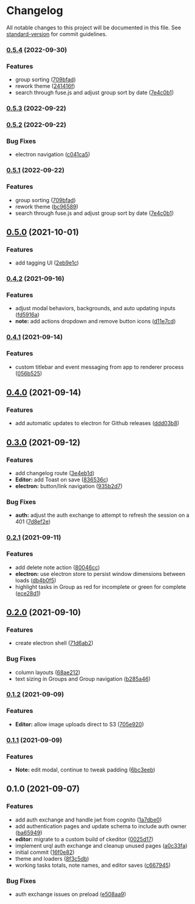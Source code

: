 # Changelog

All notable changes to this project will be documented in this file. See [standard-version](https://github.com/conventional-changelog/standard-version) for commit guidelines.

### [0.5.4](https://github.com/deldreth/wondernotes.app/compare/v0.5.0...v0.5.4) (2022-09-30)


### Features

* group sorting ([709bfad](https://github.com/deldreth/wondernotes.app/commit/709bfad6b19500607077ec446945f22b17e31bab))
* rework theme ([241416f](https://github.com/deldreth/wondernotes.app/commit/241416f6d9a0f9124c8036a4935d41a466581bde))
* search through fuse.js and adjust group sort by date ([7e4c0b1](https://github.com/deldreth/wondernotes.app/commit/7e4c0b1fb8f477df12f3f75241a02d1e3087aeae))

### [0.5.3](https://github.com/deldreth/wondernotes.app/compare/v0.5.2...v0.5.3) (2022-09-22)

### [0.5.2](https://github.com/deldreth/wondernotes.app/compare/v0.5.1...v0.5.2) (2022-09-22)


### Bug Fixes

* electron navigation ([c041ca5](https://github.com/deldreth/wondernotes.app/commit/c041ca5dd8a9dd7eb934b462d6a3d6172118dccb))

### [0.5.1](https://github.com/deldreth/wondernotes.app/compare/v0.5.0...v0.5.1) (2022-09-22)


### Features

* group sorting ([709bfad](https://github.com/deldreth/wondernotes.app/commit/709bfad6b19500607077ec446945f22b17e31bab))
* rework theme ([bc96589](https://github.com/deldreth/wondernotes.app/commit/bc96589cdbf92b70edfac42d284b312c648b4ffa))
* search through fuse.js and adjust group sort by date ([7e4c0b1](https://github.com/deldreth/wondernotes.app/commit/7e4c0b1fb8f477df12f3f75241a02d1e3087aeae))

## [0.5.0](https://github.com/deldreth/markdown-editor-vue/compare/v0.4.2...v0.5.0) (2021-10-01)


### Features

* add tagging UI ([2eb9e1c](https://github.com/deldreth/markdown-editor-vue/commit/2eb9e1ca9e35fc666eba896ccee9296c5a5c5750))

### [0.4.2](https://github.com/deldreth/wondernotes.app/compare/v0.4.1...v0.4.2) (2021-09-16)


### Features

* adjust modal behaviors, backgrounds, and auto updating inputs ([fd5916a](https://github.com/deldreth/wondernotes.app/commit/fd5916ad47d5830e6d8e5c1fc82ba250efcaa355))
* **note:** add actions dropdown and remove button icons ([d11e7cd](https://github.com/deldreth/wondernotes.app/commit/d11e7cdaec33793ca0160b12ab75e99291bfb05c))

### [0.4.1](https://github.com/deldreth/wondernotes.app/compare/v0.4.0...v0.4.1) (2021-09-14)


### Features

* custom titlebar and event messaging from app to renderer process ([056b525](https://github.com/deldreth/wondernotes.app/commit/056b5253c62c46ed64d82d5b93a0368604d2f32c))

## [0.4.0](https://github.com/deldreth/wondernotes.app/compare/v0.3.0...v0.4.0) (2021-09-14)


### Features

* add automatic updates to electron for Github releases ([ddd03b8](https://github.com/deldreth/wondernotes.app/commit/ddd03b8fbe8c511187b0e52350d416a33098eecd))

## [0.3.0](https://github.com/deldreth/wondernotes.app/compare/v0.2.1...v0.3.0) (2021-09-12)


### Features

* add changelog route ([3e4eb1d](https://github.com/deldreth/wondernotes.app/commit/3e4eb1d17a9d6ed5863f3b17c4095ae913a0aab8))
* **Editor:** add Toast on save ([836536c](https://github.com/deldreth/wondernotes.app/commit/836536caf5edebb196356b360acfdb4078a6e014))
* **electron:** button/link navigation ([935b2d7](https://github.com/deldreth/wondernotes.app/commit/935b2d726d0ad1dc41ae60f720a066dc4663fcb5))


### Bug Fixes

* **auth:** adjust the auth exchange to attempt to refresh the session on a 401 ([7d8ef2e](https://github.com/deldreth/wondernotes.app/commit/7d8ef2e3ee3837758ca6425f01bf7311a3a610b1))

### [0.2.1](https://github.com/deldreth/wondernotes.app/compare/v0.2.0...v0.2.1) (2021-09-11)

### Features

- add delete note action ([80046cc](https://github.com/deldreth/wondernotes.app/commit/80046ccf14c9a97dd7de9f7315079358b12fba46))
- **electron:** use electron store to persist window dimensions between loads ([db4b0f5](https://github.com/deldreth/wondernotes.app/commit/db4b0f5cff9aab5f5168f9e4e475004ac347ff75))
- highlight tasks in Group as red for incomplete or green for complete ([ece28d1](https://github.com/deldreth/wondernotes.app/commit/ece28d1f2f83b7c585f7d2032f203e394172573a))

## [0.2.0](https://github.com/deldreth/wondernotes.app/compare/v0.1.2...v0.2.0) (2021-09-10)

### Features

- create electron shell ([71d6ab2](https://github.com/deldreth/wondernotes.app/commit/71d6ab2cede01d4b9db19ab84ef97f4eba4d619f))

### Bug Fixes

- column layouts ([68ae212](https://github.com/deldreth/wondernotes.app/commit/68ae212e060fee29537c9099ebad3a97b3c7520b))
- text sizing in Groups and Group navigation ([b285a46](https://github.com/deldreth/wondernotes.app/commit/b285a46fefdeda837ac2018170bc23db1f9e2b72))

### [0.1.2](https://github.com/deldreth/wondernotes.app/compare/v0.1.1...v0.1.2) (2021-09-09)

### Features

- **Editor:** allow image uploads direct to S3 ([705e920](https://github.com/deldreth/wondernotes.app/commit/705e920bcd4b8735898715422e1183c0bb5338a9))

### [0.1.1](https://github.com/deldreth/wondernotes.app/compare/v0.1.0...v0.1.1) (2021-09-09)

### Features

- **Note:** edit modal, continue to tweak padding ([6bc3eeb](https://github.com/deldreth/wondernotes.app/commit/6bc3eeb98f6b02bcae5387b8eb6b31c9a5f9abff))

## 0.1.0 (2021-09-07)

### Features

- add auth exchange and handle jwt from cognito ([1a7dbe0](https://github.com/deldreth/wondernotes.app/commit/1a7dbe0cbe13e62f78ea2edceabd083b1ddabc05))
- add authentication pages and update schema to include auth owner ([ba65949](https://github.com/deldreth/wondernotes.app/commit/ba659496eead0927baff84720cf22d3c16ea1c7e))
- **editor:** migrate to a custom build of ckeditor ([0025d17](https://github.com/deldreth/wondernotes.app/commit/0025d178c89045700aefcb116559c591bf5b6d69))
- implement urql auth exchange and cleanup unused pages ([a0c33fa](https://github.com/deldreth/wondernotes.app/commit/a0c33fa4a32430f29b6ec3a4a7d3a94ca42b80ff))
- initial commit ([16f0e82](https://github.com/deldreth/wondernotes.app/commit/16f0e826cda9d4e8e633cdc2b14ed04e98d6e4a2))
- theme and loaders ([8f3c5db](https://github.com/deldreth/wondernotes.app/commit/8f3c5db0d8fc2d7df262c32cd34983b82517bb8c))
- working tasks totals, note names, and editor saves ([c667945](https://github.com/deldreth/wondernotes.app/commit/c667945faf1acce2b02f4f11bd97668c9b154b98))

### Bug Fixes

- auth exchange issues on preload ([e508aa9](https://github.com/deldreth/wondernotes.app/commit/e508aa969a01c7581273eba330a6fae77d3a4642))
